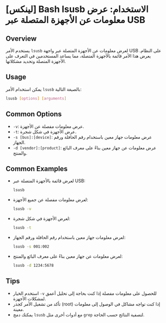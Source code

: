 # [لينكس] Bash lsusb الاستخدام: عرض معلومات عن الأجهزة المتصلة عبر USB

## Overview
يستخدم الأمر `lsusb` لعرض معلومات عن الأجهزة المتصلة عبر واجهة USB على النظام. يعرض هذا الأمر قائمة بالأجهزة المتصلة، مما يساعد المستخدمين في التعرف على الأجهزة المتصلة وتحديد مشكلاتها.

## Usage
يمكن استخدام الأمر `lsusb` بالصيغة التالية:

```bash
lsusb [options] [arguments]
```

## Common Options
- `-v`: عرض معلومات مفصلة عن الأجهزة.
- `-t`: عرض الأجهزة في شكل شجرة.
- `-s [bus]:[device]`: عرض معلومات جهاز معين باستخدام رقم الحافلة ورقم الجهاز.
- `-d [vendor]:[product]`: عرض معلومات عن جهاز معين بناءً على معرف البائع والمنتج.

## Common Examples
- لعرض قائمة بالأجهزة المتصلة عبر USB:
  ```bash
  lsusb
  ```

- لعرض معلومات مفصلة عن جميع الأجهزة:
  ```bash
  lsusb -v
  ```

- لعرض الأجهزة في شكل شجرة:
  ```bash
  lsusb -t
  ```

- لعرض معلومات جهاز معين باستخدام رقم الحافلة ورقم الجهاز:
  ```bash
  lsusb -s 001:002
  ```

- لعرض معلومات عن جهاز معين بناءً على معرف البائع والمنتج:
  ```bash
  lsusb -d 1234:5678
  ```

## Tips
- استخدم الخيار `-v` للحصول على معلومات مفصلة إذا كنت بحاجة إلى تحليل أعمق لمشكلات الأجهزة.
- تأكد من تشغيل الأمر كجذر (root) إذا كنت تواجه مشاكل في الوصول إلى معلومات معينة.
- يمكنك دمج `lsusb` مع أدوات أخرى مثل `grep` لتصفية النتائج حسب الحاجة.